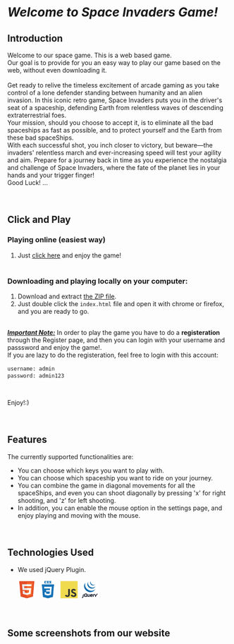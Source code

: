# ***Welcome to Space Invaders Game!***



## Introduction

Welcome to our space game. This is a web based game. <br>
Our goal is to provide for you an easy way to play our game based on the web, without even downloading it. <br><br>
Get ready to relive the timeless excitement of arcade gaming as you take control of a lone defender standing between humanity and an alien invasion. In this iconic retro game, Space Invaders puts you in the driver's seat of a spaceship, defending Earth from relentless waves of descending extraterrestrial foes. <br>
Your mission, should you choose to accept it, is to eliminate all the bad spaceships as fast as possible, and to protect yourself and the Earth from these bad spaceShips. <br> 
With each successful shot, you inch closer to victory, but beware—the invaders' relentless march and ever-increasing speed will test your agility and aim. Prepare for a journey back in time as you experience the nostalgia and challenge of Space Invaders, where the fate of the planet lies in your hands and your trigger finger!<br>
Good Luck! ...
<br><br><br>




## Click and Play

### Playing online (easiest way)
1. Just [click here]() and enjoy the game! <br><br>


### Downloading and playing locally on your computer:
1. Download and extract [the ZIP file](https://github.com/eliyaballout/Space_Invaders/archive/refs/heads/main.zip).
2. Just double click the `index.html` file and open it with chrome or firefox, and you are ready to go.<br><br>
   
<u>***Important Note:***</u> In order to play the game you have to do a **registeration** through the Register page, and then you can login with your username and passsword and enjoy the game!.<br>
If you are lazy to do the registeration, feel free to login with this account:<br>
```
username: admin
password: admin123
```
<br>

Enjoy!:)
<br><br><br>




## Features

The currently supported functionalities are:

* You can choose which keys you want to play with.
* You can choose which spaceship you want to ride on your journey.
* You can combine the game in diagonal movements for all the spaceShips, and even you can shoot diagonally by pressing 'x' for right shooting, and 'z' for left shooting.
* In addition, you can enable the mouse option in the settings page, and enjoy playing and moving with the mouse.
<br><br><br>




## Technologies Used
* We used jQuery Plugin.<br><br>
<img src="https://github.com/devicons/devicon/blob/master/icons/html5/html5-original.svg" title="HTML5" alt="HTML" width="40" height="40"/>&nbsp;
<img src="https://github.com/devicons/devicon/blob/master/icons/css3/css3-plain-wordmark.svg" title="CSS3" alt="CSS" width="40" height="40"/>&nbsp;
<img src="https://github.com/devicons/devicon/blob/master/icons/javascript/javascript-original.svg" title="JavaScript" alt="JavaScript" width="40" height="40"/>&nbsp;
<img src="https://github.com/devicons/devicon/blob/master/icons/jquery/jquery-original-wordmark.svg" title="jQuery" alt="jQuery" width="40" height="40"/>&nbsp;
<br><br><br>




## Some screenshots from our website


